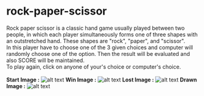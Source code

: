 # rock-paper-scissor
Rock paper scissor is a classic hand game usually played between two people, in which each player simultaneously forms one of three shapes with an outstretched hand. These shapes are "rock", "paper", and "scissor".<br/>
In this player have to choose one of the 3 given choices and computer will randomly choose one of the option. Then the result will be evaluated and also SCORE will be maintained. <br/>
To play again, click on anyone of your's choice or computer's choice.<br/>
<br/>
**Start Image :**
![alt text]()
**Win Image :**
![alt text]()
**Lost Image :**
![alt text]()
**Drawn Image :**
![alt text]()
